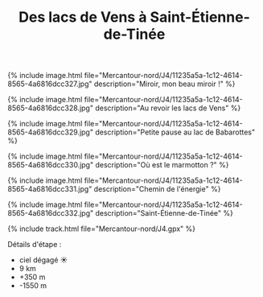 ﻿---
title: "Des lacs de Vens à Saint-Étienne-de-Tinée"
permalink: /Mercantour-nord/J4/
sidebar:
  nav: "mercantour_nord"
enable_tracks: true
---

{% include image.html file="Mercantour-nord/J4/11235a5a-1c12-4614-8565-4a6816dcc327.jpg" description="Miroir, mon beau miroir !" %}

{% include image.html file="Mercantour-nord/J4/11235a5a-1c12-4614-8565-4a6816dcc328.jpg" description="Au revoir les lacs de Vens" %}

{% include image.html file="Mercantour-nord/J4/11235a5a-1c12-4614-8565-4a6816dcc329.jpg" description="Petite pause au lac de Babarottes" %}

{% include image.html file="Mercantour-nord/J4/11235a5a-1c12-4614-8565-4a6816dcc330.jpg" description="Où est le marmotton ?" %}

{% include image.html file="Mercantour-nord/J4/11235a5a-1c12-4614-8565-4a6816dcc331.jpg" description="Chemin de l'énergie" %}

{% include image.html file="Mercantour-nord/J4/11235a5a-1c12-4614-8565-4a6816dcc332.jpg" description="Saint-Étienne-de-Tinée" %}

{% include track.html file="Mercantour-nord/J4.gpx" %}

Détails d'étape :
* ciel dégagé :sunny:
* 9 km
* +350 m
* -1550 m
